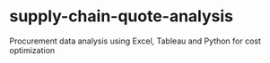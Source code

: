 # supply-chain-quote-analysis
Procurement data analysis using Excel, Tableau and Python for cost optimization
